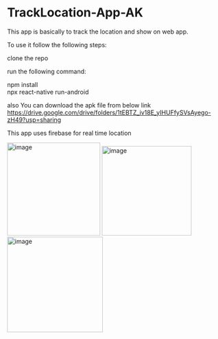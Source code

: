 # TrackLocation-App-AK

This app is basically to track the location and show on web app.

To use it follow the following steps:

clone the repo

run the following command:

npm install </br>
npx react-native run-android

also You can download the apk file from below link </br>
https://drive.google.com/drive/folders/1tEBTZ_iv18E_yIHUFfySVsAyego-zH49?usp=sharing

This app uses firebase for real time location


<img width="217" alt="image" src="https://user-images.githubusercontent.com/83634395/226646819-945c9c8c-ae2c-4681-ad65-f89be62ecabb.png">

<img width="209" alt="image" src="https://user-images.githubusercontent.com/83634395/226647175-81015da1-179c-48ab-a846-5be32a26c2dc.png">
<img width="223" alt="image" src="https://user-images.githubusercontent.com/83634395/226647287-2a1530ee-5901-41bb-b25a-096dbe8e4df4.png">


